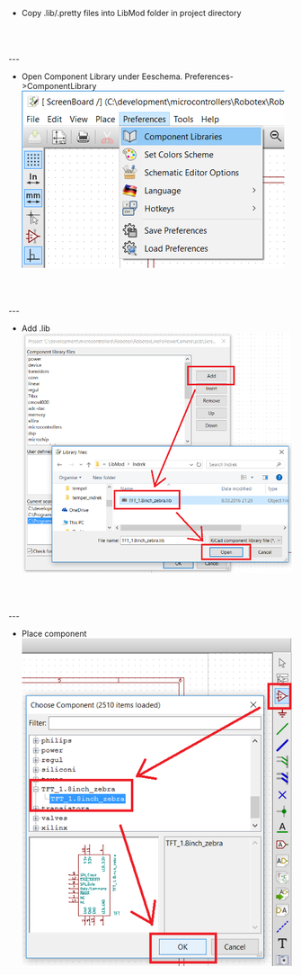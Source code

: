 

- Copy .lib/.pretty files into LibMod folder in project directory  

<br/>
<br/>
<br/>  
---

- Open Component Library under Eeschema. Preferences->ComponentLibrary  
![open library dialog](https://raw.githubusercontent.com/indrekluuk/Notes/master/KiCad/images/ImportLibrary_Eeschema_menu.png)

<br/>
<br/>
<br/>
---

- Add .lib  
![add .lib](https://raw.githubusercontent.com/indrekluuk/Notes/master/KiCad/images/ImportLibrary_Eeschema_libraries.png)

<br/>
<br/>
<br/>  
---

- Place component  
![place component](https://raw.githubusercontent.com/indrekluuk/Notes/master/KiCad/images/ImportLibrary_Eeschema_place.png)

